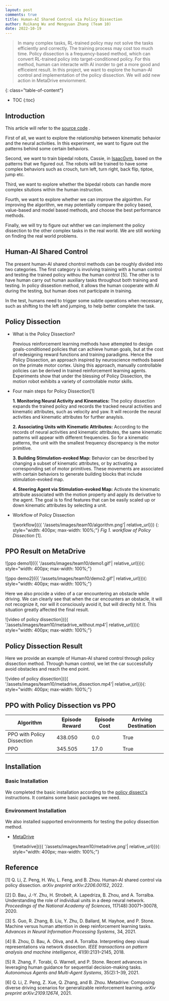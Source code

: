 ```yaml
---
layout: post
comments: true
title: Human-AI Shared Control via Policy Dissection
author: Ruikang Wu and Mengyuan Zhang (Team 10)
date: 2022-10-19
---
```


> In many complex tasks, RL-trained policy may not solve the tasks efficiently and correctly. The training process may cost too much time. Policy dissection is a frequency-based method, which can convert RL-trained policy into target-conditioned policy. For this method, human can interacte with AI inorder to get a more good and efficeient result. In this project, we want to explore the human-AI control and implementation of the policy dissection. We will add new action in MetaDrive enviornment.

<!--more-->
{: class="table-of-content"}
* TOC
{:toc}

## Introduction
This article will refer to the [source code](https://github.com/metadriverse/policydissect) .

First of all, we want to explore the relationship between kinematic behavior and the neural activities. In this experiment, we want to figure out the patterns behind some certain behaviors. 

Second, we want to train bipedal robots, Cassie, in [IsaacGym](https://github.com/NVIDIA-Omniverse/IsaacGymEnvs), based on the patterns that we figured out. The robots will be trained to have some complex behaviors such as crouch, turn left, turn right, back flip, tiptoe, jump etc. 

Third, we want to explore whether the bipedal robots can handle more complex situtions within the human instruction.

Fourth, we want to explore whether we can improve the algoirthm. For improving the algorithm, we may potentially compare the policy based, value-based and model based methods, and choose the best performance methods.

Finally, we will try to figure out whther we can implement the policy dissection to the other complex tasks in the real world. We are still working on finding the real world problems. 

## Human-AI Shared Control
The present human-AI shared chontrol methods can be roughly divided into two categories. The first category is involving training with a human control and testing the trained policy withou the human control [5]. The other is to have human carry out human auxiliary tasks throughout both training and testing. In policy dissestion method, it allows the human cooperate with AI during the testing, but human does not participate in training.

In the test, humans need to trigger some subtle operations when necessary, such as shifting to the left and jumping, to help better complete the task.

## Policy Dissection
- What is the Policy Dissection?

    Previous reinforcement learning methods have attempted to design goals-conditioned policies that can achieve human goals, but at the cost of redesigning reward functions and training paradigms. Hence the Policy Dissection, an approach inspired by neuroscience methods based on the primate motor cortex. Using this approach, manually controllable policies can be derived in trained reinforcement learning agents. Experiments show that under the blessing of Policy Dissection, the motion robot exhibits a variety of controllable motor skills.

- Four main steps for Policy Dissection[1]

    **1. Monitoring Neural Activity and Kinematics:** The policy dissection expands the trained policy and records the tracked neural activities and kinematic attributes, such as velocity and yaw. It will recorde the neural activities and kinematic attributes for further anaylsis.

    **2. Associating Units with Kinematic Attributes:** According to the records of neural activities and kinematic attributes, the same kinematic patterns will appear with different frequencies. So for a kinematic patterns, the unit with the smallest frequency discrepancy is the motor primitive. 

    **3. Building Stimulation-evoked Map:** Behavior can be described by changing a subset of kinematic attributes, or by activating a corresponding set of motor primitives. These movements are associated with certain behaviors to generate building blocks that include stimulation-evoked map.

    **4. Steering Agent via Stimulation-evoked Map:** Activate the kinematic attribute associated with the motion property and apply its derivative to the agent. The goal is to find features that can be easily scaled up or down kinematic attributes by selecting a unit.

- Workflow of Policy Dissection

    ![workflow]({{ '/assets/images/team10/algorithm.png'| relative_url}})
    {: style="width: 400px; max-width: 100%;"}
    *Fig 1. workflow of Policy Dissection* [1].

## PPO Result on MetaDrive
![ppo demo1]({{ '/assets/images/team10/demo1.gif'| relative_url}}){: style="width: 400px; max-width: 100%;"}

![ppo demo2]({{ '/assets/images/team10/demo2.gif'| relative_url}}){: style="width: 400px; max-width: 100%;"}

Here we also procide a video of a car encountering an obstacle while driving. We can clearly see that when the car encounters an obstacle, it will not recognize it, nor will it consciously avoid it, but will directly hit it. This situation greatly affected the final result.

![video of policy dissection]({{ '/assets/images/team10/metadrive_without.mp4'| relative_url}}){: style="width: 400px; max-width: 100%;"}

## Policy Dissection Result
Here we provide an example of Human-AI shared control through policy dissection method. Through human control, we let the car successfully avoid obstacles and reach the end point.

![video of policy dissection]({{ '/assets/images/team10/metadrive_dissection.mp4'| relative_url}}){: style="width: 400px; max-width: 100%;"}

## PPO with Policy Dissection vs PPO
| Algorithm | Episode Reward | Episode Cost | Arriving Destination |
| --- | ----------- | ---------- | ------- |
| PPO with Policy Dissection | 438.050 | 0.0 | True |
| PPO | 345.505 | 17.0 | True |

## Installation
### Basic Installation
We completed the basic installation according to the [
policy dissect's](https://github.com/metadriverse/policydissect.git) instructions. It contains some basic packages we need.

### Environment Installation
We also installed supported environments for testing the policy dissection method.
- [MetaDrive](https://github.com/metadriverse/metadrive.git)

    ![metadrive]({{ '/assets/images/team10/metadrive.png'| relative_url}}){: style="width: 400px; max-width: 100%;"}

## Reference
[1] Q. Li, Z. Peng, H. Wu, L. Feng, and B. Zhou. Human-AI shared control via policy dissection. *arXiv preprint arXiv:2206.00152*, 2022. 

[2] D. Bau, J.-Y. Zhu, H. Strobelt, A. Lapedriza, B. Zhou, and A. Torralba. Understanding the role of individual units in a deep neural network. *Proceedings of the National Academy of Sciences*, 117(48):30071–30078, 2020.

[3] S. Guo, R. Zhang, B. Liu, Y. Zhu, D. Ballard, M. Hayhoe, and P. Stone. Machine versus human attention in deep reinforcement learning tasks. *Advances in Neural Information Processing Systems*, 34, 2021.

[4] B. Zhou, D. Bau, A. Oliva, and A. Torralba. Interpreting deep visual representations via network dissection. *IEEE transactions on pattern analysis and machine intelligence*, 41(9):2131–2145, 2018.

[5] R. Zhang, F. Torabi, G. Warnell, and P. Stone. Recent advances in leveraging human guidance for sequential decision-making tasks. *Autonomous Agents and Multi-Agent Systems*, 35(2):1–39, 2021.

[6] Q. Li, Z. Peng, Z. Xue, Q. Zhang, and B. Zhou. Metadrive: Composing diverse driving scenarios for generalizable reinforcement learning. *arXiv preprint arXiv:2109.12674*, 2021.